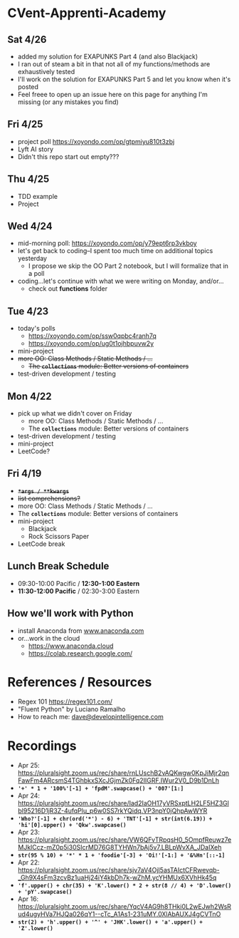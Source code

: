 # CVent-Apprenti-Academy

## Sat 4/26
* added my solution for EXAPUNKS Part 4 (and also Blackjack)
* I ran out of steam a bit in that not all of my functions/methods are exhaustively tested
* I'll work on the solution for EXAPUNKS Part 5 and let you know when it's posted
* Feel freee to open up an issue here on this page for anything I'm missing (or any mistakes you find)
  
## Fri 4/25
* project poll https://xoyondo.com/op/gtpmiyu810t3zbj
* Lyft AI story
* Didn't this repo start out empty???
  
## Thu 4/25
* TDD example
* Project
  
## Wed 4/24
* mid-morning poll: https://xoyondo.com/op/y79ept6rp3vkboy
* let's get back to coding–I spent too much time on additional topics yesterday
  * I propose we skip the OO Part 2 notebook, but I will formalize that in a poll
* coding...let's continue with what we were writing on Monday, and/or...
  * check out __functions__ folder
    
## Tue 4/23
* today's polls
  * https://xoyondo.com/op/ssw0qpbc4ranh7q
  * https://xoyondo.com/op/ug0t1ojhbpuvw2y
* mini-project
* ~~more OO: Class Methods / Static Methods / ...~~
  * ~~The __`collections`__ module: Better versions of containers~~
* test-driven development / testing
  
## Mon 4/22
* pick up what we didn't cover on Friday
  * more OO: Class Methods / Static Methods / ...
  * The __`collections`__ module: Better versions of containers
* test-driven development / testing
* mini-project
* LeetCode?

## Fri 4/19
* ~~__`*args / **kwargs`__~~
* ~~list comprehensions?~~
* more OO: Class Methods / Static Methods / ...
* The __`collections`__ module: Better versions of containers
* mini-project
  * Blackjack
  * Rock Scissors Paper
* LeetCode break

## Lunch Break Schedule
* 09:30-10:00 Pacific / __12:30-1:00 Eastern__
* __11:30-12:00 Pacific__ / 02:30-3:00 Eastern

## How we'll work with Python
* install Anaconda from www.anaconda.com
* or...work in the cloud
  * https://www.anaconda.cloud
  * https://colab.research.google.com/

# References / Resources
* Regex 101 https://regex101.com/
* "Fluent Python" by Luciano Ramalho
* How to reach me: dave@developintelligence.com

# Recordings
* Apr 25: https://pluralsight.zoom.us/rec/share/rnLUschB2vAQKwgw0KpJiMjr2qnFawFm4ARcsmS4TGhbkxSXcJGjmZk0Fq2IIGRF.IWur2V0_D9b1DnLh 
* __`'+' * 1 + '100%'[-1] + 'fpdM'.swapcase() + '007'[1:]`__
* Apr 24: https://pluralsight.zoom.us/rec/share/Iad2IaOH17yVRSxptLH2LF5HZ3Glbl95216D1jR3Z-4ufqPlu_p6w0SS7rkYQidq.VP3npY0jQhpAwWYR 
* __`'Who?'[-1] + chr(ord('*') - 6) + 'TNT'[-1] + str(int(6.19)) + 'hi'[0].upper() + 'Qkw'.swapcase()`__
* Apr 23: https://pluralsight.zoom.us/rec/share/VW6QFvTRpqsH0_5OmpfReuwz7eMJklCcz-mZ0p5i30SIcrMD76G8TYHWn7bAj5v7.LBLpWvXA_JDaIXeh 
* __`str(95 % 10) + '*' * 1 + 'foodie'[-3] + 'Oi!'[-1:] + '&%Hn'[::-1]`__
* Apr 22: https://pluralsight.zoom.us/rec/share/sjv7aV4OjI5asTAIctCFRwevqb-_Gh9X4sFm3zcvBz1uaHj24iY4kbDh7k-wZhM.ycYHMUx6XVhHk45q 
* __`'f'.upper() + chr(35) + 'K'.lower() * 2 + str(8 // 4) + 'D'.lower() + 'pY'.swapcase()`__
* Apr 16: https://pluralsight.zoom.us/rec/share/YqcV4AG9h8THki0L2wEJwh2WsRud4ugyHVa7HJQa026qY1--cTc_A1As1-231uMY.0XlAbAUXJ4gCVTnO 
* __`str(2) + 'h'.upper() + '^' + 'JHK'.lower() + 'a'.upper() + 'Z'.lower()`__
